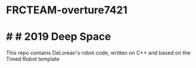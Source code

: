 # FRCTEAM-overture7421
# # # 2019 Deep Space
This repo contains DeLorean's robot code, written on C++ and based on the Timed Robot template
